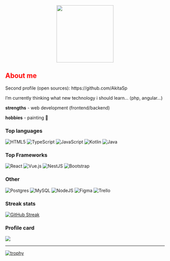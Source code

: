 <div id="header" align="center">
  <img src="https://i.pinimg.com/originals/31/a2/c0/31a2c0818ed0ca0e8215d4a2cbf67542.gif" width="180"/>
</div>

<h2 style="color:red;">About me</h2>
Second profile (open sources): https://github.com/AkitaSp


I’m currently thinking what new technology i should learn... (php, angular...)

**strengths** - web development (frontend/backend)

**hobbies** - painting :art:

<!--https://github.com/Ileriayo/markdown-badges-->
<h3>Top languages</h3>

![HTML5](https://img.shields.io/badge/html5-%23E34F26.svg?style=for-the-badge&logo=html5&logoColor=white)
![TypeScript](https://img.shields.io/badge/typescript-%23007ACC.svg?style=for-the-badge&logo=typescript&logoColor=white)
![JavaScript](https://img.shields.io/badge/javascript-%23323330.svg?style=for-the-badge&logo=javascript&logoColor=%23F7DF1E)
![Kotlin](https://img.shields.io/badge/kotlin-%237F52FF.svg?style=for-the-badge&logo=kotlin&logoColor=white)
![Java](https://img.shields.io/badge/java-%23ED8B00.svg?style=for-the-badge&logo=openjdk&logoColor=white)

<h3>Top Frameworks</h3>

![React](https://img.shields.io/badge/react-%2320232a.svg?style=for-the-badge&logo=react&logoColor=%2361DAFB)
![Vue.js](https://img.shields.io/badge/vuejs-%2335495e.svg?style=for-the-badge&logo=vuedotjs&logoColor=%234FC08D)
![NestJS](https://img.shields.io/badge/nestjs-%23E0234E.svg?style=for-the-badge&logo=nestjs&logoColor=white)
![Bootstrap](https://img.shields.io/badge/bootstrap-%238511FA.svg?style=for-the-badge&logo=bootstrap&logoColor=white)

<h3>Other</h3>

![Postgres](https://img.shields.io/badge/postgres-%23316192.svg?style=for-the-badge&logo=postgresql&logoColor=white)
![MySQL](https://img.shields.io/badge/mysql-%2300f.svg?style=for-the-badge&logo=mysql&logoColor=white)
![NodeJS](https://img.shields.io/badge/node.js-6DA55F?style=for-the-badge&logo=node.js&logoColor=white)
![Figma](https://img.shields.io/badge/figma-%23F24E1E.svg?style=for-the-badge&logo=figma&logoColor=white)
![Trello](https://img.shields.io/badge/Trello-%23026AA7.svg?style=for-the-badge&logo=Trello&logoColor=white)

<!-- views  ![](https://komarev.com/ghpvc/?username=TasyaKh&color=green) -->

<h3>Streak stats</h3>

[![GitHub Streak](https://streak-stats.demolab.com?user=TasyaKh&theme=monokai)](https://git.io/streak-stats)

<h3>Profile card</h3>

![](https://github-profile-summary-cards.vercel.app/api/cards/profile-details?username=TasyaKh&theme=monokai)

<hr/>

<!---Для компактной версии Top Langs [![Top Langs](https://github-readme-stats.vercel.app/api/top-langs/?username=TasyaKh&layout=compact&theme=monokai)](https://github.com/TasyaKh/github-readme-stats)
-->

[![trophy](https://github-profile-trophy.vercel.app/?username=TasyaKh&title=Commits,PullRequest,Repositories&theme=onedark)](https://github.com/TasyaKh/github-profile-trophy)

